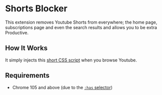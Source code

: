 # Shorts Blocker

This extension removes Youtube Shorts from everywhere; the home page, subscriptions page and even the search results and allows you to be extra Productive.

## How It Works

It simply injects this [short CSS script](./css/blocker.css) when you browse Youtube.

## Requirements

* Chrome 105 and above (due to the [`:has` selector](https://developer.mozilla.org/en-US/docs/Web/CSS/:has))
